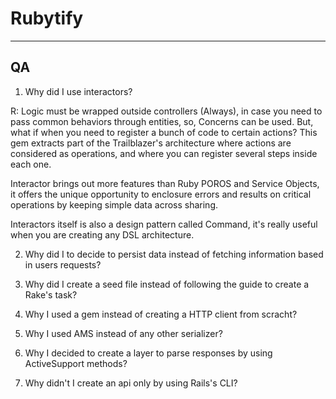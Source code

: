 # Rubytify
----------

## QA

1. Why did I use interactors?

R: Logic must be wrapped outside controllers (Always), in  case you need to pass common behaviors through entities, so, Concerns can be used. But, what if when you need to register a bunch of code to certain actions? This gem extracts part of the Trailblazer's architecture where actions are considered as operations, and where you can register several steps inside each one.

Interactor brings out more features than Ruby POROS and Service Objects, it offers the unique opportunity to enclosure errors and results on critical operations by keeping simple data across sharing.

Interactors itself is also a design pattern called Command, it's really useful when you are creating any DSL architecture.

2. Why did I to decide to persist data instead of fetching information based in users requests?

3. Why did I create a seed file instead of following the guide to create a Rake's task?

4. Why I used a gem instead of creating a HTTP client from scracht?

5. Why I used AMS instead of any other serializer?

6. Why I decided to create a layer to parse responses by using ActiveSupport methods?

7. Why didn't I create an api only by using Rails's CLI?